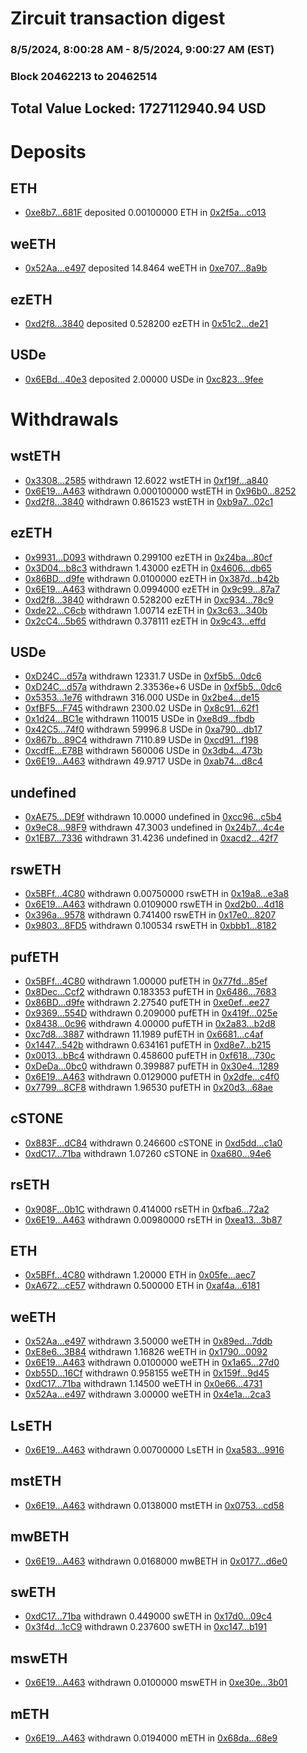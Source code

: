 # Zircuit transaction digest
### 8/5/2024, 8:00:28 AM - 8/5/2024, 9:00:27 AM (EST)
### Block 20462213 to 20462514

## Total Value Locked: 1727112940.94 USD

# Deposits
## ETH
- [0xe8b7...681F](https://etherscan.io/address/0xe8b75e59Db76023160F11594FC7487f69C13681F) deposited 0.00100000 ETH in [0x2f5a...c013](https://etherscan.io/tx/0xe8b75e59Db76023160F11594FC7487f69C13681F)
## weETH
- [0x52Aa...e497](https://etherscan.io/address/0x52Aa899454998Be5b000Ad077a46Bbe360F4e497) deposited 14.8464 weETH in [0xe707...8a9b](https://etherscan.io/tx/0x52Aa899454998Be5b000Ad077a46Bbe360F4e497)
## ezETH
- [0xd2f8...3840](https://etherscan.io/address/0xd2f88838E3552072416886497cb948e9a24e3840) deposited 0.528200 ezETH in [0x51c2...de21](https://etherscan.io/tx/0xd2f88838E3552072416886497cb948e9a24e3840)
## USDe
- [0x6EBd...40e3](https://etherscan.io/address/0x6EBd21A8C97aC6122470B4065DA340157fA640e3) deposited 2.00000 USDe in [0xc823...9fee](https://etherscan.io/tx/0x6EBd21A8C97aC6122470B4065DA340157fA640e3)
# Withdrawals
## wstETH
- [0x3308...2585](https://etherscan.io/address/0x33081Fd89257622324A2EecDa19BE625E9Eb2585) withdrawn 12.6022 wstETH in [0xf19f...a840](https://etherscan.io/tx/0x33081Fd89257622324A2EecDa19BE625E9Eb2585)
- [0x6E19...A463](https://etherscan.io/address/0x6E197F6A971364d0b798246d8E9f748a622DA463) withdrawn 0.000100000 wstETH in [0x96b0...8252](https://etherscan.io/tx/0x6E197F6A971364d0b798246d8E9f748a622DA463)
- [0xd2f8...3840](https://etherscan.io/address/0xd2f88838E3552072416886497cb948e9a24e3840) withdrawn 0.861523 wstETH in [0xb9a7...02c1](https://etherscan.io/tx/0xd2f88838E3552072416886497cb948e9a24e3840)
## ezETH
- [0x9931...D093](https://etherscan.io/address/0x993189C215657c1B9AB3Cff44FBad55EA3CCD093) withdrawn 0.299100 ezETH in [0x24ba...80cf](https://etherscan.io/tx/0x993189C215657c1B9AB3Cff44FBad55EA3CCD093)
- [0x3D04...b8c3](https://etherscan.io/address/0x3D0462750fB5DD4d60425a7DE24c604D8749b8c3) withdrawn 1.43000 ezETH in [0x4606...db65](https://etherscan.io/tx/0x3D0462750fB5DD4d60425a7DE24c604D8749b8c3)
- [0x86BD...d9fe](https://etherscan.io/address/0x86BD3BE916b79b81Ab73DD65CA32423090e2d9fe) withdrawn 0.0100000 ezETH in [0x387d...b42b](https://etherscan.io/tx/0x86BD3BE916b79b81Ab73DD65CA32423090e2d9fe)
- [0x6E19...A463](https://etherscan.io/address/0x6E197F6A971364d0b798246d8E9f748a622DA463) withdrawn 0.0994000 ezETH in [0x9c99...87a7](https://etherscan.io/tx/0x6E197F6A971364d0b798246d8E9f748a622DA463)
- [0xd2f8...3840](https://etherscan.io/address/0xd2f88838E3552072416886497cb948e9a24e3840) withdrawn 0.528200 ezETH in [0xc934...78c9](https://etherscan.io/tx/0xd2f88838E3552072416886497cb948e9a24e3840)
- [0xde22...C6cb](https://etherscan.io/address/0xde22E1A9251ed0986ca373fa2e43befc1682C6cb) withdrawn 1.00714 ezETH in [0x3c63...340b](https://etherscan.io/tx/0xde22E1A9251ed0986ca373fa2e43befc1682C6cb)
- [0x2cC4...5b65](https://etherscan.io/address/0x2cC421a1346ec7F4AA3709cAad405898d6205b65) withdrawn 0.378111 ezETH in [0x9c43...effd](https://etherscan.io/tx/0x2cC421a1346ec7F4AA3709cAad405898d6205b65)
## USDe
- [0xD24C...d57a](https://etherscan.io/address/0xD24Cfe2d0fa81369ca6291c28ac5426e16B6d57a) withdrawn 12331.7 USDe in [0xf5b5...0dc6](https://etherscan.io/tx/0xD24Cfe2d0fa81369ca6291c28ac5426e16B6d57a)
- [0xD24C...d57a](https://etherscan.io/address/0xD24Cfe2d0fa81369ca6291c28ac5426e16B6d57a) withdrawn 2.33536e+6 USDe in [0xf5b5...0dc6](https://etherscan.io/tx/0xD24Cfe2d0fa81369ca6291c28ac5426e16B6d57a)
- [0x5353...1e76](https://etherscan.io/address/0x53538A55901B9D7e5b10f262C4D2B4B2880F1e76) withdrawn 316.000 USDe in [0x2be4...de15](https://etherscan.io/tx/0x53538A55901B9D7e5b10f262C4D2B4B2880F1e76)
- [0xfBF5...F745](https://etherscan.io/address/0xfBF5891E54CD745b52Fb33893Fb74FD90aCcF745) withdrawn 2300.02 USDe in [0x8c91...62f1](https://etherscan.io/tx/0xfBF5891E54CD745b52Fb33893Fb74FD90aCcF745)
- [0x1d24...BC1e](https://etherscan.io/address/0x1d24C6bE3c1254A0e7cd8712978Fb50DC7f1BC1e) withdrawn 110015 USDe in [0xe8d9...fbdb](https://etherscan.io/tx/0x1d24C6bE3c1254A0e7cd8712978Fb50DC7f1BC1e)
- [0x42C5...74f0](https://etherscan.io/address/0x42C5F6c455330Ed37b26fc3110bf682a961574f0) withdrawn 59996.8 USDe in [0xa790...db17](https://etherscan.io/tx/0x42C5F6c455330Ed37b26fc3110bf682a961574f0)
- [0x867b...89C4](https://etherscan.io/address/0x867b9A75b8e468Ca6d482811993300e3d35489C4) withdrawn 7110.89 USDe in [0xcd91...f198](https://etherscan.io/tx/0x867b9A75b8e468Ca6d482811993300e3d35489C4)
- [0xcdfE...E78B](https://etherscan.io/address/0xcdfE4f9bB95B8c91F7d0526fb86686D885eEE78B) withdrawn 560006 USDe in [0x3db4...473b](https://etherscan.io/tx/0xcdfE4f9bB95B8c91F7d0526fb86686D885eEE78B)
- [0x6E19...A463](https://etherscan.io/address/0x6E197F6A971364d0b798246d8E9f748a622DA463) withdrawn 49.9717 USDe in [0xab74...d8c4](https://etherscan.io/tx/0x6E197F6A971364d0b798246d8E9f748a622DA463)
## undefined
- [0xAE75...DE9f](https://etherscan.io/address/0xAE7519Fc3Ca24195AA6DBb3aF77aEa2d98AfDE9f) withdrawn 10.0000 undefined in [0xcc96...c5b4](https://etherscan.io/tx/0xAE7519Fc3Ca24195AA6DBb3aF77aEa2d98AfDE9f)
- [0x9eC8...98F9](https://etherscan.io/address/0x9eC804a308C6d2BA376353208d86FC2aBCBe98F9) withdrawn 47.3003 undefined in [0x24b7...4c4e](https://etherscan.io/tx/0x9eC804a308C6d2BA376353208d86FC2aBCBe98F9)
- [0x1EB7...7336](https://etherscan.io/address/0x1EB731c269263bBB3C685D5EAac734c5DD907336) withdrawn 31.4236 undefined in [0xacd2...42f7](https://etherscan.io/tx/0x1EB731c269263bBB3C685D5EAac734c5DD907336)
## rswETH
- [0x5BFf...4C80](https://etherscan.io/address/0x5BFf88D188a795fbaFD63d3dBCBe06D950Bd4C80) withdrawn 0.00750000 rswETH in [0x19a8...e3a8](https://etherscan.io/tx/0x5BFf88D188a795fbaFD63d3dBCBe06D950Bd4C80)
- [0x6E19...A463](https://etherscan.io/address/0x6E197F6A971364d0b798246d8E9f748a622DA463) withdrawn 0.0109000 rswETH in [0xd2b0...4d18](https://etherscan.io/tx/0x6E197F6A971364d0b798246d8E9f748a622DA463)
- [0x396a...9578](https://etherscan.io/address/0x396a6D7a33655c45044143CB8A812227bf279578) withdrawn 0.741400 rswETH in [0x17e0...8207](https://etherscan.io/tx/0x396a6D7a33655c45044143CB8A812227bf279578)
- [0x9803...8FD5](https://etherscan.io/address/0x9803F62AD59959e6227100EC6F349a30b98D8FD5) withdrawn 0.100534 rswETH in [0xbbb1...8182](https://etherscan.io/tx/0x9803F62AD59959e6227100EC6F349a30b98D8FD5)
## pufETH
- [0x5BFf...4C80](https://etherscan.io/address/0x5BFf88D188a795fbaFD63d3dBCBe06D950Bd4C80) withdrawn 1.00000 pufETH in [0x77fd...85ef](https://etherscan.io/tx/0x5BFf88D188a795fbaFD63d3dBCBe06D950Bd4C80)
- [0x8Dec...Ccf2](https://etherscan.io/address/0x8Dec089A4e947309Ad09a97f6f6484022421Ccf2) withdrawn 0.183353 pufETH in [0x6486...7683](https://etherscan.io/tx/0x8Dec089A4e947309Ad09a97f6f6484022421Ccf2)
- [0x86BD...d9fe](https://etherscan.io/address/0x86BD3BE916b79b81Ab73DD65CA32423090e2d9fe) withdrawn 2.27540 pufETH in [0xe0ef...ee27](https://etherscan.io/tx/0x86BD3BE916b79b81Ab73DD65CA32423090e2d9fe)
- [0x9369...554D](https://etherscan.io/address/0x9369CfA5e96a8495E35f6d192f0693E20f80554D) withdrawn 0.209000 pufETH in [0x419f...025e](https://etherscan.io/tx/0x9369CfA5e96a8495E35f6d192f0693E20f80554D)
- [0x8438...0c96](https://etherscan.io/address/0x8438E37FdC53F8e9af07cc187531af4e44160c96) withdrawn 4.00000 pufETH in [0x2a83...b2d8](https://etherscan.io/tx/0x8438E37FdC53F8e9af07cc187531af4e44160c96)
- [0xc7d8...3887](https://etherscan.io/address/0xc7d8c7D8795c5cD4437539667D4C5A8fe33F3887) withdrawn 11.1989 pufETH in [0x6681...c4af](https://etherscan.io/tx/0xc7d8c7D8795c5cD4437539667D4C5A8fe33F3887)
- [0x1447...542b](https://etherscan.io/address/0x1447b09bAb43A2E84D94542836AD1817F78e542b) withdrawn 0.634161 pufETH in [0xd8e7...b215](https://etherscan.io/tx/0x1447b09bAb43A2E84D94542836AD1817F78e542b)
- [0x0013...bBc4](https://etherscan.io/address/0x0013fADb2294a00005B334F40F767a3eb4F6bBc4) withdrawn 0.458600 pufETH in [0xf618...730c](https://etherscan.io/tx/0x0013fADb2294a00005B334F40F767a3eb4F6bBc4)
- [0xDeDa...0bc0](https://etherscan.io/address/0xDeDae49acCBC849D5017EEb13d4aA5d77e730bc0) withdrawn 0.399887 pufETH in [0x30e4...1289](https://etherscan.io/tx/0xDeDae49acCBC849D5017EEb13d4aA5d77e730bc0)
- [0x6E19...A463](https://etherscan.io/address/0x6E197F6A971364d0b798246d8E9f748a622DA463) withdrawn 0.0129000 pufETH in [0x2dfe...c4f0](https://etherscan.io/tx/0x6E197F6A971364d0b798246d8E9f748a622DA463)
- [0x7799...8CF8](https://etherscan.io/address/0x7799f76573dC21E014eAC88FE07FF7bf80988CF8) withdrawn 1.96530 pufETH in [0x20d3...68ae](https://etherscan.io/tx/0x7799f76573dC21E014eAC88FE07FF7bf80988CF8)
## cSTONE
- [0x883F...dC84](https://etherscan.io/address/0x883F811c216BC5C103ec76AEBd64cBd8e74adC84) withdrawn 0.246600 cSTONE in [0xd5dd...c1a0](https://etherscan.io/tx/0x883F811c216BC5C103ec76AEBd64cBd8e74adC84)
- [0xdC17...71ba](https://etherscan.io/address/0xdC17E15E1ef93a93002Cb51dc91FA5851AE871ba) withdrawn 1.07260 cSTONE in [0xa680...94e6](https://etherscan.io/tx/0xdC17E15E1ef93a93002Cb51dc91FA5851AE871ba)
## rsETH
- [0x908F...0b1C](https://etherscan.io/address/0x908FBa820b57f94eEBe2cE990313f12a27030b1C) withdrawn 0.414000 rsETH in [0xfba6...72a2](https://etherscan.io/tx/0x908FBa820b57f94eEBe2cE990313f12a27030b1C)
- [0x6E19...A463](https://etherscan.io/address/0x6E197F6A971364d0b798246d8E9f748a622DA463) withdrawn 0.00980000 rsETH in [0xea13...3b87](https://etherscan.io/tx/0x6E197F6A971364d0b798246d8E9f748a622DA463)
## ETH
- [0x5BFf...4C80](https://etherscan.io/address/0x5BFf88D188a795fbaFD63d3dBCBe06D950Bd4C80) withdrawn 1.20000 ETH in [0x05fe...aec7](https://etherscan.io/tx/0x5BFf88D188a795fbaFD63d3dBCBe06D950Bd4C80)
- [0xA672...cE57](https://etherscan.io/address/0xA6728B18D76BE352115C4e3Be7f1CdaF5E44cE57) withdrawn 0.500000 ETH in [0xaf4a...6181](https://etherscan.io/tx/0xA6728B18D76BE352115C4e3Be7f1CdaF5E44cE57)
## weETH
- [0x52Aa...e497](https://etherscan.io/address/0x52Aa899454998Be5b000Ad077a46Bbe360F4e497) withdrawn 3.50000 weETH in [0x89ed...7ddb](https://etherscan.io/tx/0x52Aa899454998Be5b000Ad077a46Bbe360F4e497)
- [0xE8e6...3B84](https://etherscan.io/address/0xE8e602c98B83439E529E5Ed46BeA8F5F63F83B84) withdrawn 1.16826 weETH in [0x1790...0092](https://etherscan.io/tx/0xE8e602c98B83439E529E5Ed46BeA8F5F63F83B84)
- [0x6E19...A463](https://etherscan.io/address/0x6E197F6A971364d0b798246d8E9f748a622DA463) withdrawn 0.0100000 weETH in [0x1a65...27d0](https://etherscan.io/tx/0x6E197F6A971364d0b798246d8E9f748a622DA463)
- [0xb55D...16Cf](https://etherscan.io/address/0xb55Dbe413bf9d3E48f84a803b9E9a844178716Cf) withdrawn 0.958155 weETH in [0x159f...9d45](https://etherscan.io/tx/0xb55Dbe413bf9d3E48f84a803b9E9a844178716Cf)
- [0xdC17...71ba](https://etherscan.io/address/0xdC17E15E1ef93a93002Cb51dc91FA5851AE871ba) withdrawn 1.14500 weETH in [0x0e66...4731](https://etherscan.io/tx/0xdC17E15E1ef93a93002Cb51dc91FA5851AE871ba)
- [0x52Aa...e497](https://etherscan.io/address/0x52Aa899454998Be5b000Ad077a46Bbe360F4e497) withdrawn 3.00000 weETH in [0x4e1a...2ca3](https://etherscan.io/tx/0x52Aa899454998Be5b000Ad077a46Bbe360F4e497)
## LsETH
- [0x6E19...A463](https://etherscan.io/address/0x6E197F6A971364d0b798246d8E9f748a622DA463) withdrawn 0.00700000 LsETH in [0xa583...9916](https://etherscan.io/tx/0x6E197F6A971364d0b798246d8E9f748a622DA463)
## mstETH
- [0x6E19...A463](https://etherscan.io/address/0x6E197F6A971364d0b798246d8E9f748a622DA463) withdrawn 0.0138000 mstETH in [0x0753...cd58](https://etherscan.io/tx/0x6E197F6A971364d0b798246d8E9f748a622DA463)
## mwBETH
- [0x6E19...A463](https://etherscan.io/address/0x6E197F6A971364d0b798246d8E9f748a622DA463) withdrawn 0.0168000 mwBETH in [0x0177...d6e0](https://etherscan.io/tx/0x6E197F6A971364d0b798246d8E9f748a622DA463)
## swETH
- [0xdC17...71ba](https://etherscan.io/address/0xdC17E15E1ef93a93002Cb51dc91FA5851AE871ba) withdrawn 0.449000 swETH in [0x17d0...09c4](https://etherscan.io/tx/0xdC17E15E1ef93a93002Cb51dc91FA5851AE871ba)
- [0x3f4d...1cC9](https://etherscan.io/address/0x3f4d215c4edc48b7b9d09199366b3f3548281cC9) withdrawn 0.237600 swETH in [0xc147...b191](https://etherscan.io/tx/0x3f4d215c4edc48b7b9d09199366b3f3548281cC9)
## mswETH
- [0x6E19...A463](https://etherscan.io/address/0x6E197F6A971364d0b798246d8E9f748a622DA463) withdrawn 0.0100000 mswETH in [0xe30e...3b01](https://etherscan.io/tx/0x6E197F6A971364d0b798246d8E9f748a622DA463)
## mETH
- [0x6E19...A463](https://etherscan.io/address/0x6E197F6A971364d0b798246d8E9f748a622DA463) withdrawn 0.0194000 mETH in [0x68da...68e9](https://etherscan.io/tx/0x6E197F6A971364d0b798246d8E9f748a622DA463)
